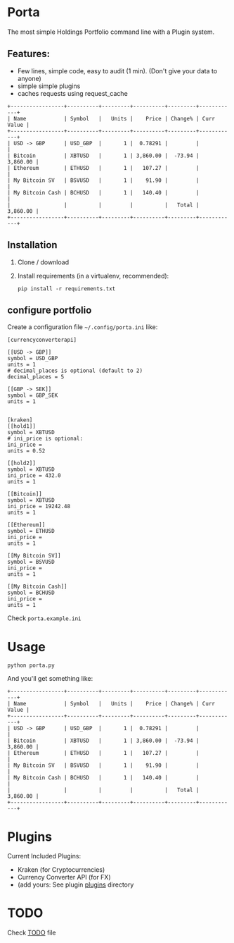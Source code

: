 # Porta

The most simple Holdings Portfolio command line with a Plugin system.

## Features:
- Few lines, simple code, easy to audit (1 min). (Don't give your data to anyone)
- simple simple plugins
- caches requests using request_cache


```
+-----------------+----------+---------+----------+---------+------------+
| Name            | Symbol   |   Units |    Price | Change% | Curr Value |
+-----------------+----------+---------+----------+---------+------------+
| USD -> GBP      | USD_GBP  |       1 |  0.78291 |         |            |
| Bitcoin         | XBTUSD   |       1 | 3,860.00 |  -73.94 |   3,860.00 |
| Ethereum        | ETHUSD   |       1 |   107.27 |         |            |
| My Bitcoin SV   | BSVUSD   |       1 |    91.90 |         |            |
| My Bitcoin Cash | BCHUSD   |       1 |   140.40 |         |            |
|                 |          |         |          |   Total |   3,860.00 |
+-----------------+----------+---------+----------+---------+------------+

```



## Installation

1. Clone / download

2. Install requirements (in a virtualenv, recommended):

    ```
    pip install -r requirements.txt
    ```

## configure portfolio

Create a configuration file `~/.config/porta.ini`  like:

    [currencyconverterapi]

    [[USD -> GBP]]
    symbol = USD_GBP
    units = 1
    # decimal_places is optional (default to 2)
    decimal_places = 5

    [[GBP -> SEK]]
    symbol = GBP_SEK
    units = 1


    [kraken]
    [[hold1]]
    symbol = XBTUSD
    # ini_price is optional:
    ini_price =
    units = 0.52

    [[hold2]]
    symbol = XBTUSD
    ini_price = 432.0
    units = 1

    [[Bitcoin]]
    symbol = XBTUSD
    ini_price = 19242.48
    units = 1

    [[Ethereum]]
    symbol = ETHUSD
    ini_price =
    units = 1

    [[My Bitcoin SV]]
    symbol = BSVUSD
    ini_price =
    units = 1

    [[My Bitcoin Cash]]
    symbol = BCHUSD
    ini_price =
    units = 1

Check `porta.example.ini`


# Usage

```
python porta.py
```

And you'll get something like:

```
+-----------------+----------+---------+----------+---------+------------+
| Name            | Symbol   |   Units |    Price | Change% | Curr Value |
+-----------------+----------+---------+----------+---------+------------+
| USD -> GBP      | USD_GBP  |       1 |  0.78291 |         |            |
| Bitcoin         | XBTUSD   |       1 | 3,860.00 |  -73.94 |   3,860.00 |
| Ethereum        | ETHUSD   |       1 |   107.27 |         |            |
| My Bitcoin SV   | BSVUSD   |       1 |    91.90 |         |            |
| My Bitcoin Cash | BCHUSD   |       1 |   140.40 |         |            |
|                 |          |         |          |   Total |   3,860.00 |
+-----------------+----------+---------+----------+---------+------------+

```

# Plugins


Current Included Plugins:

- Kraken (for Cryptocurrencies)
- Currency Converter API (for FX)
- (add yours: See plugin [plugins](plugins/) directory

# TODO

Check [TODO](TODO.md) file


